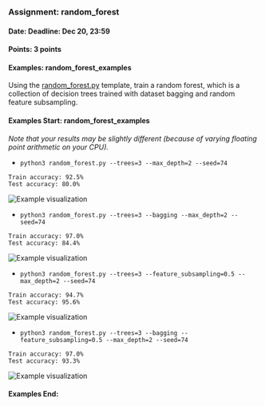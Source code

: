 ### Assignment: random_forest
#### Date: Deadline: Dec 20, 23:59
#### Points: 3 points
#### Examples: random_forest_examples

Using the [random_forest.py](https://github.com/ufal/npfl129/tree/master/labs/09/random_forest.py)
template, train a random forest, which is a collection of decision trees trained
with dataset bagging and random feature subsampling.

#### Examples Start: random_forest_examples
_Note that your results may be slightly different (because of varying floating point arithmetic on your CPU)._
- `python3 random_forest.py --trees=3 --max_depth=2 --seed=74`
```
Train accuracy: 92.5%
Test accuracy: 80.0%
```
![Example visualization](//ufal.mff.cuni.cz/~straka/courses/npfl129/2122/tasks/figures/random_forest_1.svgz)
- `python3 random_forest.py --trees=3 --bagging --max_depth=2 --seed=74`
```
Train accuracy: 97.0%
Test accuracy: 84.4%
```
![Example visualization](//ufal.mff.cuni.cz/~straka/courses/npfl129/2122/tasks/figures/random_forest_2.svgz)
- `python3 random_forest.py --trees=3 --feature_subsampling=0.5 --max_depth=2 --seed=74`
```
Train accuracy: 94.7%
Test accuracy: 95.6%
```
![Example visualization](//ufal.mff.cuni.cz/~straka/courses/npfl129/2122/tasks/figures/random_forest_3.svgz)
- `python3 random_forest.py --trees=3 --bagging --feature_subsampling=0.5 --max_depth=2 --seed=74`
```
Train accuracy: 97.0%
Test accuracy: 93.3%
```
![Example visualization](//ufal.mff.cuni.cz/~straka/courses/npfl129/2122/tasks/figures/random_forest_4.svgz)
#### Examples End:
